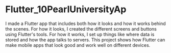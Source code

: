 # Flutter_10PearlUniversityAp

I made a Flutter app that includes both how it looks and how it works behind the scenes. For how it looks, I created the different screens and buttons using Flutter's tools. For how it works, I set up things like where data is stored and how the app talks to servers. This project shows how Flutter can make mobile apps that look good and work well on different devices.
